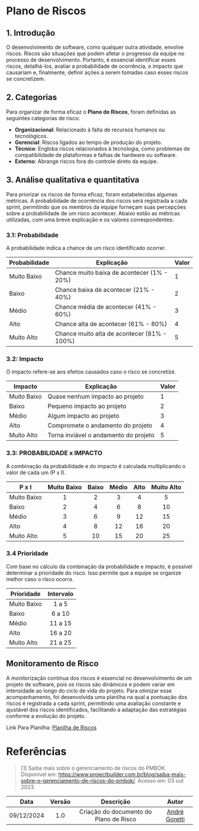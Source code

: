 # Plano de Riscos

## 1. Introdução

O desenvolvimento de software, como qualquer outra atividade, envolve riscos. Riscos são situações que podem afetar o progresso da equipe no processo de desenvolvimento. Portanto, é essencial identificar esses riscos, detalhá-los, avaliar a probabilidade de ocorrência, o impacto que causariam e, finalmente, definir ações a serem tomadas caso esses riscos se concretizem.

## 2. Categorias

Para organizar de forma eficaz o **Plano de Riscos**, foram definidas as seguintes categorias de risco:

- **Organizacional**: Relacionado à falta de recursos humanos ou tecnológicos.
- **Gerencial**: Riscos ligados ao tempo de produção do projeto.
- **Técnico**: Engloba riscos relacionados à tecnologia, como problemas de compatibilidade de plataformas e falhas de hardware ou software.
- **Externo**: Abrange riscos fora do controle direto da equipe.

## 3. Análise qualitativa e quantitativa 

Para priorizar os riscos de forma eficaz, foram estabelecidas algumas métricas. A probabilidade de ocorrência dos riscos será registrada a cada sprint, permitindo que os membros da equipe forneçam suas percepções sobre a probabilidade de um risco acontecer. Abaixo estão as métricas utilizadas, com uma breve explicação e os valores correspondentes:

### 3.1: Probabilidade

A probabilidade indica a chance de um risco identificado ocorrer.

| Probabilidade | Explicação                                  | Valor |
|---------------|---------------------------------------------|-------|
| Muito Baixo   | Chance muito baixa de acontecer (1% - 20%)  | 1     |
| Baixo         | Chance baixa de acontecer (21% - 40%)       | 2     |
| Médio         | Chance média de acontecer (41% - 60%)       | 3     |
| Alto          | Chance alta de acontecer (61% - 80%)        | 4     |
| Muito Alto    | Chance muito alta de acontecer (81% - 100%) | 5     |

### 3.2: Impacto

O impacto refere-se aos efeitos causados caso o risco se concretize.

| Impacto       | Explicação                                  | Valor |
|---------------|---------------------------------------------|-------|
| Muito Baixo   | Quase nenhum impacto ao projeto             | 1     |
| Baixo         | Pequeno impacto ao projeto                  | 2     |
| Médio         | Algum impacto ao projeto                    | 3     |
| Alto          | Compromete o andamento do projeto           | 4     |
| Muito Alto    | Torna inviável o andamento do projeto       | 5     |

### 3.3: PROBABILIDADE x IMPACTO

A combinação da probabilidade e do impacto é calculada multiplicando o valor de cada um (P x I).

| P x I       | Muito Baixo | Baixo | Médio | Alto | Muito Alto |
|-------------|:-----------:|:-----:|:-----:|:----:|:----------:|
| Muito Baixo |      1      |   2   |   3   |   4  |      5     |
| Baixo       |      2      |   4   |   6   |   8  |     10     |
| Médio       |      3      |   6   |   9   |  12  |     15     |
| Alto        |      4      |   8   |   12  |  16  |     20     |
| Muito Alto  |      5      |   10  |   15  |  20  |     25     |

### 3.4 Prioridade

Com base no cálculo da combinação da probabilidade e impacto, é possível determinar a prioridade do risco. Isso permite que a equipe se organize melhor caso o risco ocorra.

| Prioridade  | Intervalo |
|-------------|:---------:|
| Muito Baixo |   1 a 5   |
| Baixo       |   6 a 10  |
| Médio       |  11 a 15  |
| Alto        |  16 a 20  |
| Muito Alto  |  21 a 25  |


## Monitoramento de Risco
A monitorização contínua dos riscos é essencial no desenvolvimento de um projeto de software, pois os riscos são dinâmicos e podem variar em intensidade ao longo do ciclo de vida do projeto. Para otimizar esse acompanhamento, foi desenvolvida uma planilha na qual a pontuação dos riscos é registrada a cada sprint, permitindo uma avaliação constante e ajustável dos riscos identificados, facilitando a adaptação das estratégias conforme a evolução do projeto.

Link Para Planilha: [Planilha de Riscos](https://unbbr-my.sharepoint.com/:x:/g/personal/160112028_aluno_unb_br/ERIq2x61IINKk53VNtuuVDQBkFeT9yuiHtn6NzF1D9Lm6Q?e=4k1Qnd)

# Referências

> [1] Saiba mais sobre o gerenciamento de riscos do PMBOK. Disponível em: https://www.projectbuilder.com.br/blog/saiba-mais-sobre-o-gerenciamento-de-riscos-do-pmbok/. Acesso em: 03 out 2023.

| Data | Versão | Descrição | Autor |
| :-----: | :-------------: | :---------------: | :-: |
| 09/12/2024 | 1.0 | Criação do documento do Plano de Risco | [André Goretti](https://github.com/AGoretti) |

